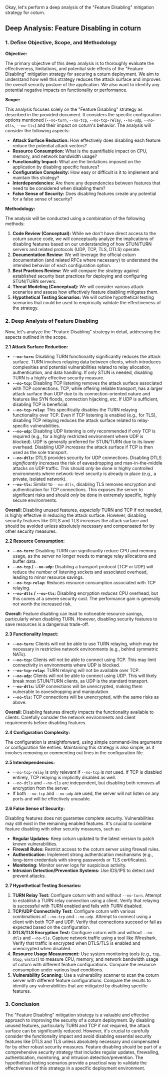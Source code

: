 Okay, let's perform a deep analysis of the "Feature Disabling" mitigation strategy for coturn.

## Deep Analysis: Feature Disabling in coturn

### 1. Define Objective, Scope, and Methodology

**Objective:**

The primary objective of this deep analysis is to thoroughly evaluate the effectiveness, limitations, and potential side effects of the "Feature Disabling" mitigation strategy for securing a coturn deployment.  We aim to understand how well this strategy reduces the attack surface and improves the overall security posture of the application.  We also want to identify any potential negative impacts on functionality or performance.

**Scope:**

This analysis focuses solely on the "Feature Disabling" strategy as described in the provided document.  It considers the specific configuration options mentioned (`--no-turn`, `--no-tcp`, `--no-tcp-relay`, `--no-udp`, `--no-dtls`, `--no-tls`) and their impact on coturn's behavior.  The analysis will consider the following aspects:

*   **Attack Surface Reduction:** How effectively does disabling each feature reduce the potential attack vectors?
*   **Resource Consumption:**  What is the quantifiable impact on CPU, memory, and network bandwidth usage?
*   **Functionality Impact:**  What are the limitations imposed on the application by disabling specific features?
*   **Configuration Complexity:**  How easy or difficult is it to implement and maintain this strategy?
*   **Interdependencies:** Are there any dependencies between features that need to be considered when disabling them?
*   **False Sense of Security:** Does disabling features create any potential for a false sense of security?

**Methodology:**

The analysis will be conducted using a combination of the following methods:

1.  **Code Review (Conceptual):**  While we don't have direct access to the coturn source code, we will conceptually analyze the implications of disabling features based on our understanding of how STUN/TURN servers and related protocols (UDP, TCP, TLS, DTLS) operate.
2.  **Documentation Review:**  We will leverage the official coturn documentation (and related RFCs where necessary) to understand the intended behavior of each configuration option.
3.  **Best Practices Review:** We will compare the strategy against established security best practices for deploying and configuring STUN/TURN servers.
4.  **Threat Modeling (Conceptual):** We will consider various attack scenarios and assess how effectively feature disabling mitigates them.
5.  **Hypothetical Testing Scenarios:** We will outline hypothetical testing scenarios that could be used to empirically validate the effectiveness of the strategy.

### 2. Deep Analysis of Feature Disabling

Now, let's analyze the "Feature Disabling" strategy in detail, addressing the aspects outlined in the scope.

**2.1 Attack Surface Reduction:**

*   **`--no-turn`:**  Disabling TURN functionality significantly reduces the attack surface.  TURN involves relaying data between clients, which introduces complexities and potential vulnerabilities related to relay allocation, authentication, and data handling.  If only STUN is needed, disabling TURN is a highly effective security measure.
*   **`--no-tcp`:** Disabling TCP listening removes the attack surface associated with TCP connections.  TCP, while offering reliable transport, has a larger attack surface than UDP due to its connection-oriented nature and features like SYN floods, connection hijacking, etc. If UDP is sufficient, disabling TCP is beneficial.
*   **`--no-tcp-relay`:**  This specifically disables the TURN relaying functionality over TCP.  Even if TCP listening is enabled (e.g., for TLS), disabling TCP relaying reduces the attack surface related to relay-specific vulnerabilities.
*   **`--no-udp`:**  Disabling UDP listening is only recommended if *only* TCP is required (e.g., for a highly restricted environment where UDP is blocked).  UDP is generally preferred for STUN/TURN due to its lower overhead.  Disabling UDP *increases* the attack surface if TCP is then used as the sole transport.
*   **`--no-dtls`:**  DTLS provides security for UDP connections.  Disabling DTLS *significantly increases* the risk of eavesdropping and man-in-the-middle attacks on UDP traffic.  This should *only* be done in highly controlled environments where network-level security is already in place (e.g., a private, isolated network).
*   **`--no-tls`:**  Similar to `--no-dtls`, disabling TLS removes encryption and authentication for TCP connections.  This exposes the server to significant risks and should *only* be done in extremely specific, highly secure environments.

**Overall:** Disabling unused features, *especially* TURN and TCP if not needed, is highly effective in reducing the attack surface.  However, disabling security features like DTLS and TLS *increases* the attack surface and should be avoided unless absolutely necessary and compensated for by other security measures.

**2.2 Resource Consumption:**

*   **`--no-turn`:**  Disabling TURN can significantly reduce CPU and memory usage, as the server no longer needs to manage relay allocations and buffer data.
*   **`--no-tcp` / `--no-udp`:**  Disabling a transport protocol (TCP or UDP) will reduce the number of listening sockets and associated overhead, leading to minor resource savings.
*   **`--no-tcp-relay`:**  Reduces resource consumption associated with TCP relaying.
*   **`--no-dtls` / `--no-tls`:**  Disabling encryption *reduces* CPU overhead, but this comes at a severe security cost.  The performance gain is generally not worth the increased risk.

**Overall:** Feature disabling can lead to noticeable resource savings, particularly when disabling TURN.  However, disabling security features to save resources is a dangerous trade-off.

**2.3 Functionality Impact:**

*   **`--no-turn`:**  Clients will not be able to use TURN relaying, which may be necessary in restrictive network environments (e.g., behind symmetric NATs).
*   **`--no-tcp`:**  Clients will not be able to connect using TCP.  This may limit connectivity in environments where UDP is blocked.
*   **`--no-tcp-relay`:**  TURN relaying will not be available over TCP.
*   **`--no-udp`:**  Clients will not be able to connect using UDP.  This will likely break most STUN/TURN clients, as UDP is the standard transport.
*   **`--no-dtls`:**  UDP connections will be unencrypted, making them vulnerable to eavesdropping and manipulation.
*   **`--no-tls`:**  TCP connections will be unencrypted, with the same risks as above.

**Overall:**  Disabling features directly impacts the functionality available to clients.  Carefully consider the network environments and client requirements before disabling features.

**2.4 Configuration Complexity:**

The configuration is straightforward, using simple command-line arguments or configuration file entries.  Maintaining this strategy is also simple, as it involves removing or commenting out lines in the configuration file.

**2.5 Interdependencies:**

*   `--no-tcp-relay` is only relevant if `--no-tcp` is *not* used.  If TCP is disabled entirely, TCP relaying is implicitly disabled as well.
*   `--no-dtls` and `--no-tls` are independent, but disabling both removes all encryption from the server.
*   If both `--no-tcp` and `--no-udp` are used, the server will not listen on any ports and will be effectively unusable.

**2.6 False Sense of Security:**

Disabling features does not guarantee complete security.  Vulnerabilities may still exist in the remaining enabled features.  It's crucial to combine feature disabling with other security measures, such as:

*   **Regular Updates:** Keep coturn updated to the latest version to patch known vulnerabilities.
*   **Firewall Rules:**  Restrict access to the coturn server using firewall rules.
*   **Authentication:**  Implement strong authentication mechanisms (e.g., long-term credentials with strong passwords or TLS certificates).
*   **Monitoring:**  Monitor server logs for suspicious activity.
*   **Intrusion Detection/Prevention Systems:**  Use IDS/IPS to detect and prevent attacks.

**2.7 Hypothetical Testing Scenarios:**

1.  **TURN Relay Test:**  Configure coturn with and without `--no-turn`.  Attempt to establish a TURN relay connection using a client.  Verify that relaying is successful with TURN enabled and fails with TURN disabled.
2.  **TCP/UDP Connectivity Test:**  Configure coturn with various combinations of `--no-tcp` and `--no-udp`.  Attempt to connect using a client with both TCP and UDP.  Verify that connections succeed or fail as expected based on the configuration.
3.  **DTLS/TLS Encryption Test:**  Configure coturn with and without `--no-dtls` and `--no-tls`.  Capture network traffic using a tool like Wireshark.  Verify that traffic is encrypted when DTLS/TLS is enabled and unencrypted when disabled.
4.  **Resource Usage Measurement:**  Use system monitoring tools (e.g., `top`, `htop`, `vmstat`) to measure CPU, memory, and network bandwidth usage of coturn with different feature configurations.  Compare the resource consumption under various load conditions.
5.  **Vulnerability Scanning:** Use a vulnerability scanner to scan the coturn server with different feature configurations. Compare the results to identify any vulnerabilities that are mitigated by disabling specific features.

### 3. Conclusion

The "Feature Disabling" mitigation strategy is a valuable and effective approach to improving the security of a coturn deployment.  By disabling unused features, particularly TURN and TCP if not required, the attack surface can be significantly reduced.  However, it's crucial to carefully consider the functionality impact and avoid disabling essential security features like DTLS and TLS unless absolutely necessary and compensated for by other robust security measures.  Feature disabling should be part of a comprehensive security strategy that includes regular updates, firewalling, authentication, monitoring, and intrusion detection/prevention. The hypothetical testing scenarios provide a practical way to validate the effectiveness of this strategy in a specific deployment environment.